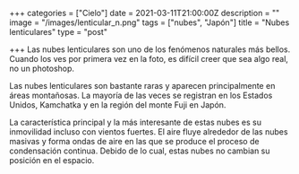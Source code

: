 +++
categories = ["Cielo"]
date = 2021-03-11T21:00:00Z
description = ""
image = "/images/lenticular_n.png"
tags = ["nubes", "Japón"]
title = "Nubes lenticulares"
type = "post"

+++
Las nubes lenticulares son uno de los fenómenos naturales más bellos. Cuando los ves por primera vez en la foto, es difícil creer que sea algo real, no un photoshop.  
  
Las nubes lenticulares son bastante raras y aparecen principalmente en áreas montañosas. La mayoría de las veces se registran en los Estados Unidos, Kamchatka y en la región del monte Fuji en Japón.  
  
La característica principal y la más interesante de estas nubes es su inmovilidad incluso con vientos fuertes. El aire fluye alrededor de las nubes masivas y forma ondas de aire en las que se produce el proceso de condensación continua. Debido de lo cual, estas nubes no cambian su posición en el espacio.